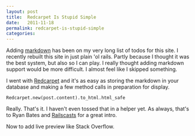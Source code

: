```yaml
---
layout: post
title:  Redcarpet Is Stupid Simple
date:   2011-11-18
permalink: redcarpet-is-stupid-simple
categories:
---
```


Adding [markdown](http://daringfireball.net/projects/markdown/) has been on my very long list of todos for this site. I recently rebuilt this site in just plain 'ol rails. Partly because I thought it was the best system, but also so I can play. I really thought adding markdown support would be more difficult. I almost feel like I skipped something.

I went with [Redcarpet](https://github.com/tanoku/redcarpet) and it's as easy as storing the markdown in your database and making a few method calls in preparation for display.

    Redcarpet.new(post.content).to_html.html_safe

Really. That's it. I haven't even tossed that in a helper yet. As always, that's to Ryan Bates and [Railscasts](http://railscasts.com/episodes/272-markdown-with-redcarpet) for a great intro.

Now to add live preview like Stack Overflow.


